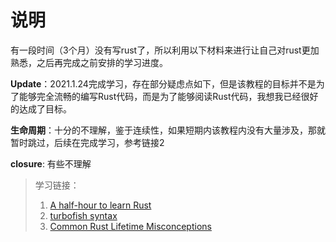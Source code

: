 # 说明

有一段时间（3个月）没有写rust了，所以利用以下材料来进行让自己对rust更加熟悉，之后再完成之前安排的学习进度。

**Update**：2021.1.24完成学习，存在部分疑虑点如下，但是该教程的目标并不是为了能够完全流畅的编写Rust代码，而是为了能够阅读Rust代码，我想我已经很好的达成了目标。

**生命周期**：十分的不理解，鉴于连续性，如果短期内该教程内没有大量涉及，那就暂时跳过，后续在完成学习，参考链接2

**closure**: 有些不理解

> 学习链接：
> 1. [A half-hour to learn Rust](https://fasterthanli.me/articles/a-half-hour-to-learn-rust)
> 2. [turbofish syntax](https://turbo.fish/)
> 3. [Common Rust Lifetime Misconceptions](https://github.com/pretzelhammer/rust-blog/blob/master/posts/common-rust-lifetime-misconceptions.md)
